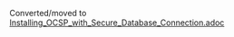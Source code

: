 Converted/moved to [Installing_OCSP_with_Secure_Database_Connection.adoc](../ocsp/Installing_OCSP_with_Secure_Database_Connection.adoc)
